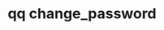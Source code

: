 ---
category: change
command: change_password
optional_options:
- alternate:
  - --old-password
  help: Your old password (insecure, visible via ps)
  name: -o
  required: false
- alternate:
  - --new-password
  help: Your new password (insecure, visible via ps)
  name: -p
  required: false
permalink: /qq-cli-command-guide/change/change_password.html
positional_options: []
sidebar: qq_cli_command_reference_sidebar
summary: This section explains how to use the <code>qq change_password</code> command.
synopsis: Change your password
title: qq change_password
usage: qq change_password [-h] [-o OLD_PASSWORD] [-p NEW_PASSWORD]
zendesk_source: qq CLI Command Guide

---